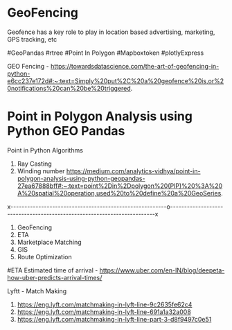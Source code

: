 # GeoFencing
 Geofence has a key role to play in location based advertising, marketing, GPS tracking, etc

#GeoPandas
#rtree
#Point In Polygon
#Mapboxtoken
#plotlyExpress

GEO Fencing - https://towardsdatascience.com/the-art-of-geofencing-in-python-e6cc237e172d#:~:text=Simply%20put%2C%20a%20geofence%20is,or%20notifications%20can%20be%20triggered.

# Point in Polygon Analysis using Python GEO Pandas
Point in Python Algorithms
1. Ray Casting
2. Winding number
https://medium.com/analytics-vidhya/point-in-polygon-analysis-using-python-geopandas-27ea67888bff#:~:text=point%2Din%2Dpolygon%20(PIP)%20%3A%20A%20spatial%20operation,used%20to%20define%20a%20GeoSeries.

x--------------------------------------------------------o------------------------------------------------------------------------x

1. GeoFencing
2. ETA
3. Marketplace Matching
4. GIS
5. Route Optimization

#ETA Estimated time of arrival -
https://www.uber.com/en-IN/blog/deepeta-how-uber-predicts-arrival-times/

Lyftt - Match Making
1. https://eng.lyft.com/matchmaking-in-lyft-line-9c2635fe62c4
2. https://eng.lyft.com/matchmaking-in-lyft-line-691a1a32a008
3. https://eng.lyft.com/matchmaking-in-lyft-line-part-3-d8f9497c0e51
